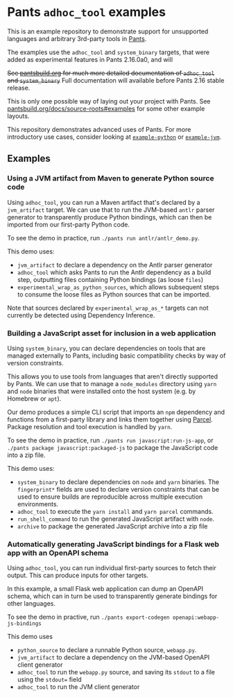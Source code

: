 # Pants `adhoc_tool` examples

This is an example repository to demonstrate support for unsupported languages and arbitrary 3rd-party tools in [Pants](https://pantsbuild.org). 

The examples use the `adhoc_tool` and `system_binary` targets, that were added as experimental features in Pants 2.16.0a0, and will 

~~See [pantsbuild.org](https://www.pantsbuild.org/docs) for much more detailed documentation of `adhoc_tool` and `system_binary`~~ Full documentation will available before Pants 2.16 stable release.

This is only one possible way of laying out your project with Pants. See 
[pantsbuild.org/docs/source-roots#examples](https://www.pantsbuild.org/docs/source-roots#examples) for some other
example layouts.

This repository demonstrates advanced uses of Pants. For more introductory use cases, consider looking at [`example-python`](https://github.com/pantsbuild/example-python) or [`example-jvm`](https://github.com/pantsbuild/example-jvm).

## Examples

### Using a JVM artifact from Maven to generate Python source code

Using `adhoc_tool`, you can run a Maven artifact that's declared by a `jvm_artifact` target. We can use that to run the JVM-based `antlr` parser generator to transparently produce Python bindings, which can then be imported from our first-party Python code.

To see the demo in practice, run `./pants run antlr/antlr_demo.py`.

This demo uses:

* `jvm_artifact` to declare a dependency on the Antlr parser generator
* `adhoc_tool` which asks Pants to run the Antlr dependency as a build step, outputting files containing Python bindings (as loose `files`)
* `experimental_wrap_as_python_sources`, which allows subsequent steps to consume the loose files as Python sources that can be imported.

Note that sources declared by `experimental_wrap_as_*` targets can not currently be detected using Dependency Inference.


### Building a JavaScript asset for inclusion in a web application

Using `system_binary`, you can declare dependencies on tools that are managed externally to Pants, including basic compatibility checks by way of version constraints.

This allows you to use tools from languages that aren't directly supported by Pants. We can use that to manage a `node_modules` directory using `yarn` and `node` binaries that were installed onto the host system (e.g. by Homebrew or `apt`).

Our demo produces a simple CLI script that imports an `npm` dependency and functions from a first-party library and links them together using [Parcel](https://parceljs.org/). Package resolution and tool execution is handled by `yarn`.

To see the demo in practice, run `./pants run javascript:run-js-app`, or `./pants package javascript:packaged-js` to package the JavaScript code into a zip file.

This demo uses:

* `system_binary` to declare dependencies on `node` and `yarn` binaries. The `fingerprint*` fields are used to declare version constraints that can be used to ensure builds are reproducible across multiple execution environments.
* `adhoc_tool` to execute the `yarn install` and `yarn parcel` commands.
* `run_shell_command` to run the generated JavaScript artifact with `node`.
* `archive` to package the generated JavaScript archive into a zip file


### Automatically generating JavaScript bindings for a Flask web app with an OpenAPI schema

Using `adhoc_tool`, you can run individual first-party sources to fetch their output. This can produce inputs for other targets.

In this example, a small Flask web application can dump an OpenAPI schema, which can in turn be used to transparently generate bindings for other languages.

To see the demo in practive, run `./pants export-codegen openapi:webapp-js-bindings`

This demo uses

* `python_source` to declare a runnable Python source, `webapp.py`.
* `jvm_artifact` to declare a dependency on the JVM-based OpenAPI client generator
* `adhoc_tool` to run the `webapp.py` source, and saving its `stdout` to a file using the `stdout=` field
* `adhoc_tool` to run the JVM client generator